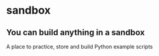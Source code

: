 # sandbox

## You can build anything in a sandbox

A place to practice, store and build Python example scripts

